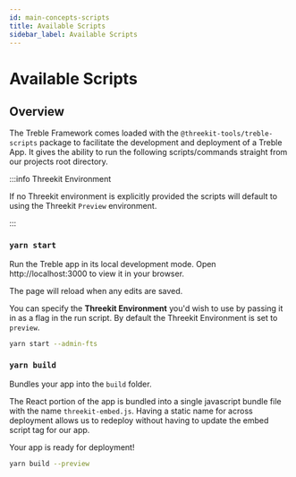```yaml
---
id: main-concepts-scripts
title: Available Scripts
sidebar_label: Available Scripts
---
```


# Available Scripts

## Overview

The Treble Framework comes loaded with the `@threekit-tools/treble-scripts` package to facilitate the development and deployment of a Treble App. It gives the ability to run the following scripts/commands straight from our projects root directory.

:::info Threekit Environment

If no Threekit environment is explicitly provided the scripts will default to using the Threekit `Preview` environment.

:::

### `yarn start`

Run the Treble app in its local development mode. Open http://localhost:3000 to view it in your browser.

The page will reload when any edits are saved.

You can specify the **Threekit Environment** you'd wish to use by passing it in as a flag in the run script. By default the Threekit Environment is set to `preview`.

```bash
yarn start --admin-fts
```

### `yarn build`

Bundles your app into the `build` folder.

The React portion of the app is bundled into a single javascript bundle file with the name `threekit-embed.js`. Having a static name for across deployment allows us to redeploy without having to update the embed script tag for our app.

Your app is ready for deployment!

```bash
yarn build --preview
```
